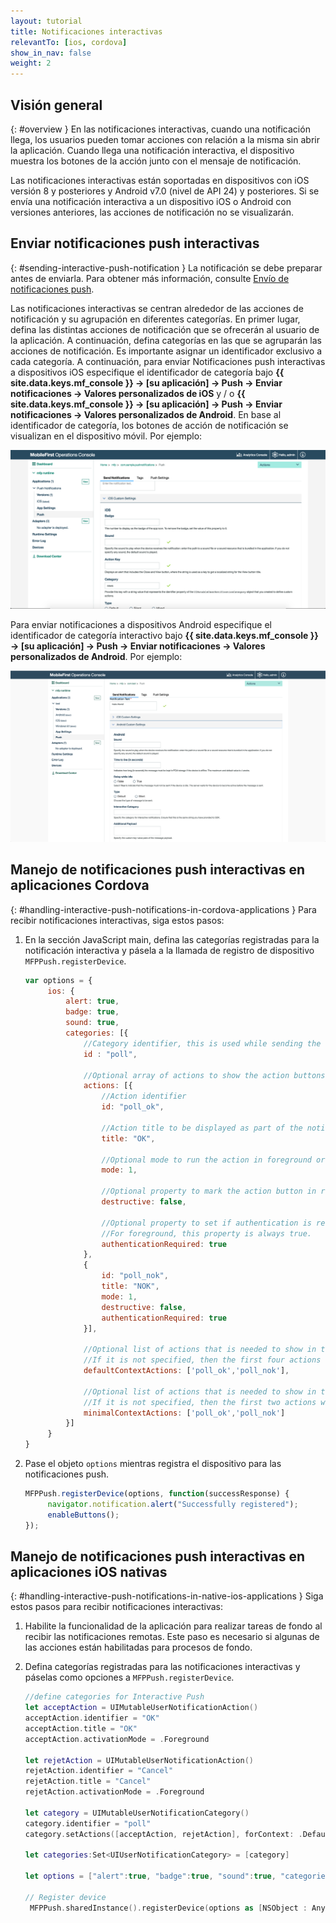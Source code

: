 ```yaml
---
layout: tutorial
title: Notificaciones interactivas
relevantTo: [ios, cordova]
show_in_nav: false
weight: 2
---
```

<!-- NLS_CHARSET=UTF-8 -->
## Visión general
{: #overview }
En las notificaciones interactivas, cuando una notificación llega, los usuarios pueden tomar acciones con relación a la misma sin abrir la aplicación. Cuando llega una notificación interactiva, el dispositivo muestra los botones de la acción junto con el mensaje de notificación.

Las notificaciones interactivas están soportadas en dispositivos con iOS versión 8 y posteriores y Android v7.0 (nivel de API 24) y posteriores. Si se envía una notificación interactiva a un dispositivo iOS o Android con versiones anteriores, las acciones de notificación no se visualizarán. 

## Enviar notificaciones push interactivas
{: #sending-interactive-push-notification }
La notificación se debe preparar antes de enviarla. Para obtener más información, consulte [Envío de notificaciones push](../../sending-notifications).

Las notificaciones interactivas se centran alrededor de las acciones de notificación y su agrupación en diferentes categorías. En primer lugar, defina las distintas acciones de notificación que se ofrecerán al usuario de la aplicación. A continuación, defina categorías en las que se agruparán las acciones de notificación. Es importante asignar un identificador exclusivo a cada categoría. 
A continuación, para enviar Notificaciones push interactivas a dispositivos iOS especifique el identificador de categoría bajo **{{ site.data.keys.mf_console }} → [su aplicación] → Push → Enviar notificaciones → Valores personalizados de iOS**  y / o **{{ site.data.keys.mf_console }} → [su aplicación] → Push → Enviar notificaciones → Valores personalizados de Android**. En base al identificador de categoría, los botones de acción de notificación se visualizan en el dispositivo móvil. Por ejemplo:

![Establecer categorías para notificaciones interactivas de iOS en {{ site.data.keys.mf_console }}](categories-for-interactive-notifications.png)

Para enviar notificaciones a dispositivos Android especifique el identificador de categoría interactivo bajo **{{ site.data.keys.mf_console }} → [su aplicación] → Push → Enviar notificaciones → Valores personalizados de Android**.   Por ejemplo:

![Configuración de categorías para las notificaciones interactivas de iOS en la {{ site.data.keys.mf_console }}](android-settings-interactive-notifications.png)

## Manejo de notificaciones push interactivas en aplicaciones Cordova
{: #handling-interactive-push-notifications-in-cordova-applications }
Para recibir notificaciones interactivas, siga estos pasos:

1. En la sección JavaScript main, defina las categorías registradas para la notificación interactiva y pásela a la llamada de registro de dispositivo `MFPPush.registerDevice`.

   ```javascript
   var options = {
        ios: {
            alert: true,
            badge: true,
            sound: true,     
            categories: [{
                //Category identifier, this is used while sending the notification.
                id : "poll", 

                //Optional array of actions to show the action buttons along with the message.    
                actions: [{
                    //Action identifier
                    id: "poll_ok", 

                    //Action title to be displayed as part of the notification button.
                    title: "OK", 

                    //Optional mode to run the action in foreground or background. 1-foreground. 0-background. Default is foreground.
                    mode: 1,  

                    //Optional property to mark the action button in red color. Default is false.
                    destructive: false,

                    //Optional property to set if authentication is required or not before running the action.(Screen lock).
                    //For foreground, this property is always true.
                    authenticationRequired: true
                },
                {
                    id: "poll_nok",
                    title: "NOK",
                    mode: 1,
                    destructive: false,
                    authenticationRequired: true
                }],
                    
                //Optional list of actions that is needed to show in the case alert. 
                //If it is not specified, then the first four actions will be shown.
                defaultContextActions: ['poll_ok','poll_nok'],

                //Optional list of actions that is needed to show in the notification center, lock screen.
                //If it is not specified, then the first two actions will be shown.
                minimalContextActions: ['poll_ok','poll_nok'] 
            }]     
        }
   }
   ```

2. Pase el objeto `options` mientras registra el dispositivo para las notificaciones push.

   ```javascript
   MFPPush.registerDevice(options, function(successResponse) {
  		navigator.notification.alert("Successfully registered");
  		enableButtons();
   });  
   ```

## Manejo de notificaciones push interactivas en aplicaciones iOS nativas
{: #handling-interactive-push-notifications-in-native-ios-applications }
Siga estos pasos para recibir notificaciones interactivas:

1. Habilite la funcionalidad de la aplicación para realizar tareas de fondo al recibir las notificaciones remotas. Este paso es necesario si algunas de las acciones están habilitadas para procesos de fondo.
2. Defina categorías registradas para las notificaciones interactivas y páselas como opciones a `MFPPush.registerDevice`.

   ```swift
   //define categories for Interactive Push
   let acceptAction = UIMutableUserNotificationAction()
   acceptAction.identifier = "OK"
   acceptAction.title = "OK"
   acceptAction.activationMode = .Foreground

   let rejetAction = UIMutableUserNotificationAction()
   rejetAction.identifier = "Cancel"
   rejetAction.title = "Cancel"
   rejetAction.activationMode = .Foreground

   let category = UIMutableUserNotificationCategory()
   category.identifier = "poll"
   category.setActions([acceptAction, rejetAction], forContext: .Default)

   let categories:Set<UIUserNotificationCategory> = [category]

   let options = ["alert":true, "badge":true, "sound":true, "categories": categories]

   // Register device
    MFPPush.sharedInstance().registerDevice(options as [NSObject : AnyObject], completionHandler: {(response: WLResponse!, error: NSError!) -> Void in
   ```
